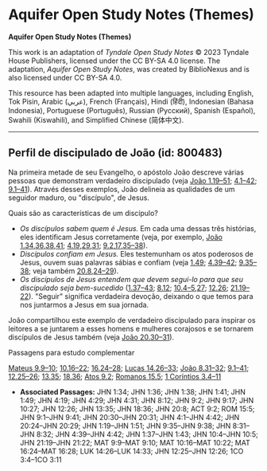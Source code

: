 # Aquifer Open Study Notes (Themes)

**Aquifer Open Study Notes (Themes)**

This work is an adaptation of *Tyndale Open Study Notes* © 2023 Tyndale House Publishers, licensed under the CC BY\-SA 4\.0 license. The adaptation, *Aquifer Open Study Notes*, was created by BiblioNexus and is also licensed under CC BY\-SA 4\.0\.

This resource has been adapted into multiple languages, including English, Tok Pisin, Arabic (عربي), French (Français), Hindi (हिंदी), Indonesian (Bahasa Indonesia), Portuguese (Português), Russian (Русский), Spanish (Español), Swahili (Kiswahili), and Simplified Chinese (简体中文).



--------------------------------

## Perfil de discipulado de João (id: 800483)

Na primeira metade de seu Evangelho, o apóstolo João descreve várias pessoas que demonstram verdadeiro discipulado (veja [João 1\.19–51](https://ref.ly/John1:19-John1:51); [4\.1–42](https://ref.ly/John4:1-John4:42); [9\.1–41](https://ref.ly/John9:1-John9:41)). Através desses exemplos, João delineia as qualidades de um seguidor maduro, ou "discípulo", de Jesus.

Quais são as características de um discípulo?

* *Os discípulos sabem quem é Jesus.* Em cada uma dessas três histórias, eles identificam Jesus corretamente (veja, por exemplo, [João 1\.34](https://ref.ly/John1:34),[36](https://ref.ly/John1:36),[38](https://ref.ly/John1:38),[41](https://ref.ly/John1:41); [4\.19](https://ref.ly/John4:19),[29](https://ref.ly/John4:29),[31](https://ref.ly/John4:31); [9\.2](https://ref.ly/John9:2),[17](https://ref.ly/John9:17),[35–38](https://ref.ly/John9:35-John9:38)).
* *Discípulos confiam em Jesus.* Eles testemunham os atos poderosos de Jesus, ouvem suas palavras sábias e confiam (veja [1\.49](https://ref.ly/John1:49); [4\.39–42](https://ref.ly/John4:39-John4:42); [9\.35–38](https://ref.ly/John9:35-John9:38); veja também [20\.8](https://ref.ly/John20:8),[24–29](https://ref.ly/John20:24-John20:29)).
* *Os discípulos de Jesus entendem que devem segui\-lo para que seu discipulado seja bem\-sucedido* ([1\.37–43](https://ref.ly/John1:37-John1:43); [8\.12](https://ref.ly/John8:12); [10\.4–5](https://ref.ly/John10:4-John10:5),[27](https://ref.ly/John10:27); [12\.26](https://ref.ly/John12:26); [21\.19–22](https://ref.ly/John21:19-John21:22)). "Seguir" significa verdadeira devoção, deixando o que temos para nos juntarmos a Jesus em sua jornada.

João compartilhou este exemplo de verdadeiro discipulado para inspirar os leitores a se juntarem a esses homens e mulheres corajosos e se tornarem discípulos de Jesus também (veja [João 20\.30–31](https://ref.ly/John20:30-John20:31)).

Passagens para estudo complementar

[Mateus 9\.9–10](https://ref.ly/Matt9:9-Matt9:10); [10\.16–22](https://ref.ly/Matt10:16-Matt10:22); [16\.24–28](https://ref.ly/Matt16:24-Matt16:28); [Lucas 14\.26–33](https://ref.ly/Luke14:26-Luke14:33); [João 8\.31–32](https://ref.ly/John8:31-John8:32); [9\.1–41](https://ref.ly/John9:1-John9:41); [12\.25–26](https://ref.ly/John12:25-John12:26); [13\.35](https://ref.ly/John13:35); [18\.36](https://ref.ly/John18:36); [Atos 9\.2](https://ref.ly/Acts9:2); [Romanos 15\.5](https://ref.ly/Rom15:5); [1 Coríntios 3\.4–11](https://ref.ly/1Cor3:4-1Cor3:11)

* **Associated Passages:** JHN 1:34; JHN 1:36; JHN 1:38; JHN 1:41; JHN 1:49; JHN 4:19; JHN 4:29; JHN 4:31; JHN 8:12; JHN 9:2; JHN 9:17; JHN 10:27; JHN 12:26; JHN 13:35; JHN 18:36; JHN 20:8; ACT 9:2; ROM 15:5; JHN 9:1–JHN 9:41; JHN 20:30–JHN 20:31; JHN 4:1–JHN 4:42; JHN 20:24–JHN 20:29; JHN 1:19–JHN 1:51; JHN 9:35–JHN 9:38; JHN 8:31–JHN 8:32; JHN 4:39–JHN 4:42; JHN 1:37–JHN 1:43; JHN 10:4–JHN 10:5; JHN 21:19–JHN 21:22; MAT 9:9–MAT 9:10; MAT 10:16–MAT 10:22; MAT 16:24–MAT 16:28; LUK 14:26–LUK 14:33; JHN 12:25–JHN 12:26; 1CO 3:4–1CO 3:11

